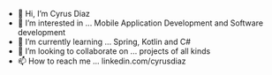 - 👋 Hi, I’m Cyrus Diaz
- 👀 I’m interested in ... Mobile Application Development and Software development
- 🌱 I’m currently learning ... Spring, Kotlin and C#
- 💞️ I’m looking to collaborate on ... projects of all kinds
- 📫 How to reach me ... linkedin.com/cyrusdiaz

<!---
CyrusDiaz06/CyrusDiaz06 is a ✨ special ✨ repository because its `README.md` (this file) appears on your GitHub profile.
You can click the Preview link to take a look at your changes.
--->
